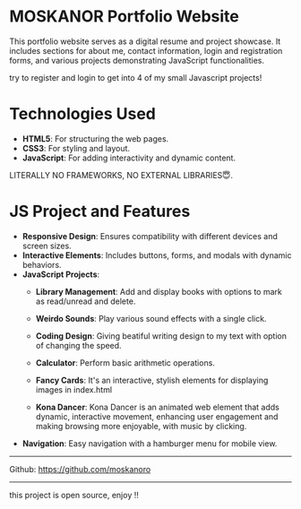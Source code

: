 
# MOSKANOR Portfolio Website #

This portfolio website serves as a digital resume and project showcase. It includes sections for about me, contact information, login and registration forms, and various projects demonstrating JavaScript functionalities.

try to register and login to get into 4 of my small Javascript projects!

# Technologies Used #

- **HTML5**: For structuring the web pages.
- **CSS3**: For styling and layout.
- **JavaScript**: For adding interactivity and dynamic content.

LITERALLY NO FRAMEWORKS, NO EXTERNAL LIBRARIES😇. 

# JS Project and Features #

- **Responsive Design**: Ensures compatibility with different devices and screen sizes.
- **Interactive Elements**: Includes buttons, forms, and modals with dynamic behaviors.
- **JavaScript Projects**:
  - **Library Management**: Add and display books with options to mark as read/unread and delete.
  - **Weirdo Sounds**: Play various sound effects with a single click.
  - **Coding Design**: Giving beatiful writing design to my text with option of changing the speed.
  - **Calculator**: Perform basic arithmetic operations.

  - **Fancy Cards**: It's an interactive, stylish elements for displaying images in index.html
  - **Kona Dancer**: Kona Dancer is an animated web element that adds dynamic, interactive movement, enhancing user engagement and making browsing more enjoyable, with music by clicking.
- **Navigation**: Easy navigation with a hamburger menu for mobile view.


 


**************************************************
Github: https://github.com/moskanoro
**************************************************

this project is open source, enjoy !!

